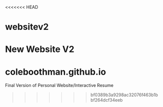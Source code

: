 <<<<<<< HEAD
# websitev2
New Website V2
=======
# coleboothman.github.io
Final Version of Personal Website/Interactive Resume
>>>>>>> bf0389b3a9298ac32076f463b1bbf264dcf34eeb
